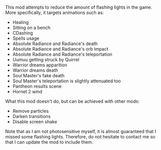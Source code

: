 This mod attempts to reduce the amount of flashing lights in the game. More specifically, it targets animations such as:
 
- Healing
- Sitting on a bench
- CDashing
- Spells usage
- Absolute Radiance and Radiance's death
- Absolute Radiance and Radiance's orb impact
- Absolute Radiance and Radiance's teleportation
- Uumuu getting struck by Quirrel
- Warrior dreams apparition
- Warrior dreams death
- Soul Master's fake death
- Soul Master's teleportation is slightly attenuated too
- Pantheon results scene
- Hornet 2 wind

What this mod doesn't do, but can be achieved with other mods:
- Remove particles
- Darken transitions
- Disable screen shake

Note that as I am not photosensitive myself, it is almost guaranteed that I missed some flashing lights. Therefore, do not hesitate to contact me so that I can update the mod to include them.
